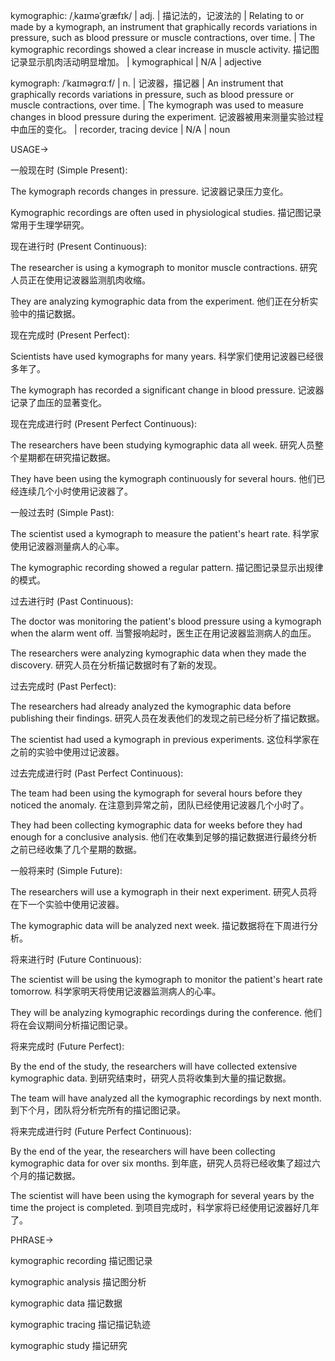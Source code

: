 kymographic: /ˌkaɪməˈɡræfɪk/ | adj. |  描记法的，记波法的 | Relating to or made by a kymograph, an instrument that graphically records variations in pressure, such as blood pressure or muscle contractions, over time.  | The kymographic recordings showed a clear increase in muscle activity. 描记图记录显示肌肉活动明显增加。 | kymographical | N/A | adjective


kymograph: /ˈkaɪməɡrɑːf/ | n. |  记波器，描记器 | An instrument that graphically records variations in pressure, such as blood pressure or muscle contractions, over time. | The kymograph was used to measure changes in blood pressure during the experiment.  记波器被用来测量实验过程中血压的变化。 | recorder, tracing device | N/A | noun


USAGE->


一般现在时 (Simple Present):

The kymograph records changes in pressure.  记波器记录压力变化。

Kymographic recordings are often used in physiological studies. 描记图记录常用于生理学研究。


现在进行时 (Present Continuous):

The researcher is using a kymograph to monitor muscle contractions. 研究人员正在使用记波器监测肌肉收缩。

They are analyzing kymographic data from the experiment. 他们正在分析实验中的描记数据。


现在完成时 (Present Perfect):

Scientists have used kymographs for many years. 科学家们使用记波器已经很多年了。

The kymograph has recorded a significant change in blood pressure. 记波器记录了血压的显著变化。


现在完成进行时 (Present Perfect Continuous):

The researchers have been studying kymographic data all week. 研究人员整个星期都在研究描记数据。

They have been using the kymograph continuously for several hours. 他们已经连续几个小时使用记波器了。


一般过去时 (Simple Past):

The scientist used a kymograph to measure the patient's heart rate. 科学家使用记波器测量病人的心率。

The kymographic recording showed a regular pattern.  描记图记录显示出规律的模式。


过去进行时 (Past Continuous):

The doctor was monitoring the patient's blood pressure using a kymograph when the alarm went off. 当警报响起时，医生正在用记波器监测病人的血压。

The researchers were analyzing kymographic data when they made the discovery. 研究人员在分析描记数据时有了新的发现。


过去完成时 (Past Perfect):

The researchers had already analyzed the kymographic data before publishing their findings. 研究人员在发表他们的发现之前已经分析了描记数据。

The scientist had used a kymograph in previous experiments.  这位科学家在之前的实验中使用过记波器。


过去完成进行时 (Past Perfect Continuous):

The team had been using the kymograph for several hours before they noticed the anomaly.  在注意到异常之前，团队已经使用记波器几个小时了。

They had been collecting kymographic data for weeks before they had enough for a conclusive analysis. 他们在收集到足够的描记数据进行最终分析之前已经收集了几个星期的数据。


一般将来时 (Simple Future):

The researchers will use a kymograph in their next experiment. 研究人员将在下一个实验中使用记波器。

The kymographic data will be analyzed next week. 描记数据将在下周进行分析。


将来进行时 (Future Continuous):

The scientist will be using the kymograph to monitor the patient's heart rate tomorrow. 科学家明天将使用记波器监测病人的心率。

They will be analyzing kymographic recordings during the conference. 他们将在会议期间分析描记图记录。


将来完成时 (Future Perfect):

By the end of the study, the researchers will have collected extensive kymographic data. 到研究结束时，研究人员将收集到大量的描记数据。

The team will have analyzed all the kymographic recordings by next month. 到下个月，团队将分析完所有的描记图记录。


将来完成进行时 (Future Perfect Continuous):

By the end of the year, the researchers will have been collecting kymographic data for over six months. 到年底，研究人员将已经收集了超过六个月的描记数据。

The scientist will have been using the kymograph for several years by the time the project is completed. 到项目完成时，科学家将已经使用记波器好几年了。


PHRASE->

kymographic recording 描记图记录

kymographic analysis 描记图分析

kymographic data 描记数据

kymographic tracing 描记描记轨迹

kymographic study 描记研究
